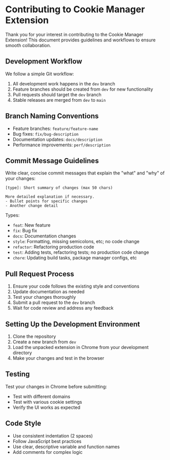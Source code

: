 # Contributing to Cookie Manager Extension

Thank you for your interest in contributing to the Cookie Manager Extension! This document provides guidelines and workflows to ensure smooth collaboration.

## Development Workflow

We follow a simple Git workflow:

1. All development work happens in the `dev` branch
2. Feature branches should be created from `dev` for new functionality
3. Pull requests should target the `dev` branch
4. Stable releases are merged from `dev` to `main`

## Branch Naming Conventions

- Feature branches: `feature/feature-name`
- Bug fixes: `fix/bug-description`
- Documentation updates: `docs/description`
- Performance improvements: `perf/description`

## Commit Message Guidelines

Write clear, concise commit messages that explain the "what" and "why" of your changes:

```
[type]: Short summary of changes (max 50 chars)

More detailed explanation if necessary.
- Bullet points for specific changes
- Another change detail
```

Types:

- `feat`: New feature
- `fix`: Bug fix
- `docs`: Documentation changes
- `style`: Formatting, missing semicolons, etc; no code change
- `refactor`: Refactoring production code
- `test`: Adding tests, refactoring tests; no production code change
- `chore`: Updating build tasks, package manager configs, etc

## Pull Request Process

1. Ensure your code follows the existing style and conventions
2. Update documentation as needed
3. Test your changes thoroughly
4. Submit a pull request to the `dev` branch
5. Wait for code review and address any feedback

## Setting Up the Development Environment

1. Clone the repository
2. Create a new branch from `dev`
3. Load the unpacked extension in Chrome from your development directory
4. Make your changes and test in the browser

## Testing

Test your changes in Chrome before submitting:

- Test with different domains
- Test with various cookie settings
- Verify the UI works as expected

## Code Style

- Use consistent indentation (2 spaces)
- Follow JavaScript best practices
- Use clear, descriptive variable and function names
- Add comments for complex logic
